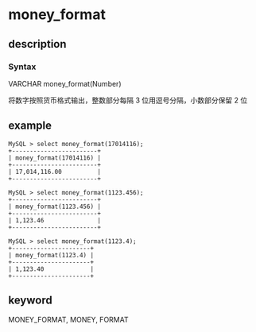 # money_format

## description

### Syntax

VARCHAR money_format(Number)

将数字按照货币格式输出，整数部分每隔 3 位用逗号分隔，小数部分保留 2 位

## example

```Plain Text
MySQL > select money_format(17014116);
+------------------------+
| money_format(17014116) |
+------------------------+
| 17,014,116.00          |
+------------------------+

MySQL > select money_format(1123.456);
+------------------------+
| money_format(1123.456) |
+------------------------+
| 1,123.46               |
+------------------------+

MySQL > select money_format(1123.4);
+----------------------+
| money_format(1123.4) |
+----------------------+
| 1,123.40             |
+----------------------+
```

## keyword

MONEY_FORMAT, MONEY, FORMAT
